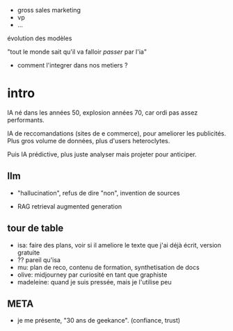 * gross sales marketing
* vp
* ...

évolution des modèles

"tout le monde sait qu'il va falloir *passer* par l'ia"
* comment l'integrer dans nos metiers ?

# intro
IA né dans les années 50, explosion années 70, car ordi pas assez performants. 

IA de reccomandations (sites de e commerce), pour ameliorer les publicités. Plus gros volume de données, plus d'users heteroclytes.

Puis IA prédictive, plus juste analyser mais projeter pour anticiper.

## llm
* "hallucination", refus de dire "non", invention de sources

* RAG retrieval augmented generation

## tour de table
* isa: faire des plans, voir si il ameliore le texte que j'ai déjà écrit, version gratuite
* ?? pareil qu'isa
* mu: plan de reco, contenu de formation, synthetisation de docs
* olive: midjourney par curiosité en tant que graphiste
* madeleine: quand je suis pressée, mais je l'utilise peu


## META
* je me présente, "30 ans de geekance". (confiance, trust)
